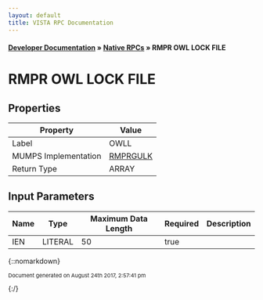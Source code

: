 ```yaml
---
layout: default
title: VISTA RPC Documentation
---
```


#### [Developer Documentation](../index) &#187; [Native RPCs](TableOfContents) &#187; RMPR OWL LOCK FILE<br/>
# RMPR OWL LOCK FILE

 

## Properties

Property | Value
--- | ---
Label | OWLL
MUMPS Implementation | [RMPRGULK](http://code.osehra.org/dox/Routine_RMPRGULK_source.html)
Return Type | ARRAY


## Input Parameters

Name | Type | Maximum Data Length | Required | Description
--- | --- | --- | --- | ---
IEN | LITERAL | 50 | true |  



{::nomarkdown} <br/><p style="font-size: 11px">Document generated on August 24th 2017, 2:57:41 pm</p>{:/}